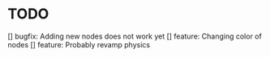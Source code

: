# TODO

[] bugfix: Adding new nodes does not work yet
[] feature: Changing color of nodes
[] feature: Probably revamp physics
